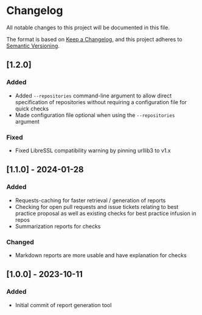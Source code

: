 # Changelog

All notable changes to this project will be documented in this file.

The format is based on [Keep a Changelog](https://keepachangelog.com/en/1.0.0/),
and this project adheres to [Semantic Versioning](https://semver.org/spec/v2.0.0.html).

## [1.2.0]

### Added

- Added `--repositories` command-line argument to allow direct specification of repositories without requiring a configuration file for quick checks
- Made configuration file optional when using the `--repositories` argument

### Fixed

- Fixed LibreSSL compatibility warning by pinning urllib3 to v1.x

## [1.1.0] - 2024-01-28

### Added

- Requests-caching for faster retrieval / generation of reports
- Checking for open pull requests and issue tickets relating to best practice proposal as well as existing checks for best practice infusion in repos
- Summarization reports for checks

### Changed

- Markdown reports are more usable and have explanation for checks

## [1.0.0] - 2023-10-11

### Added

- Initial commit of report generation tool
